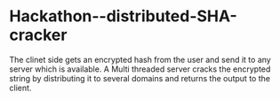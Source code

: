 # Hackathon--distributed-SHA-cracker

The clinet side gets an encrypted hash from the user and send it to any server which is available.
A Multi threaded server cracks the encrypted string by distributing it to several domains and returns the output to the client.
